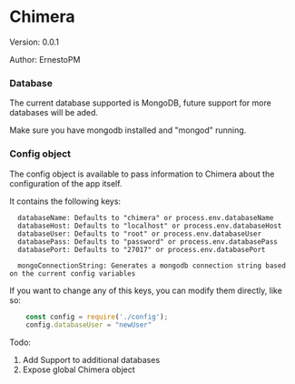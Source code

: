 # Chimera

Version: 0.0.1

Author: ErnestoPM


### Database

The current database supported is MongoDB, future support for more databases will be aded.

Make sure you have mongodb installed and "mongod" running.

### Config object

The config object is available to pass information to Chimera about the configuration of the app itself.

It contains the following keys: 
      
      databaseName: Defaults to "chimera" or process.env.databaseName
      databaseHost: Defaults to "localhost" or process.env.databaseHost
      databaseUser: Defaults to "root" or process.env.databaseUser
      databasePass: Defaults to "password" or process.env.databasePass
      databasePort: Defaults to "27017" or process.env.databasePort
      
      mongoConnectionString: Generates a mongodb connection string based on the current config variables

If you want to change any of this keys, you can modify them directly, like so: 
```javascript
    const config = require('./config');
    config.databaseUser = "newUser"
```

Todo:
1. Add Support to additional databases
2. Expose global Chimera object